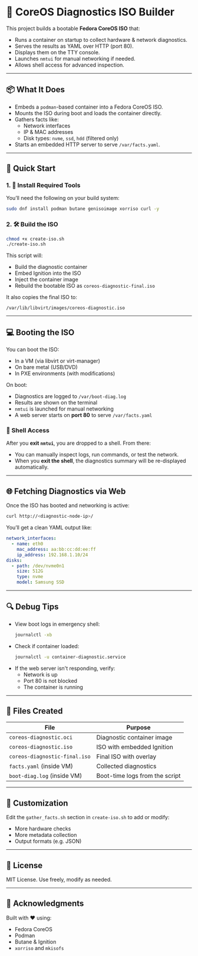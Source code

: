 # 🔧 CoreOS Diagnostics ISO Builder

This project builds a bootable **Fedora CoreOS ISO** that:
- Runs a container on startup to collect hardware & network diagnostics.
- Serves the results as YAML over HTTP (port 80).
- Displays them on the TTY console.
- Launches `nmtui` for manual networking if needed.
- Allows shell access for advanced inspection.

---

## 📦 What It Does

- Embeds a `podman`-based container into a Fedora CoreOS ISO.
- Mounts the ISO during boot and loads the container directly.
- Gathers facts like:
  - Network interfaces
  - IP & MAC addresses
  - Disk types: `nvme`, `ssd`, `hdd` (filtered only)
- Starts an embedded HTTP server to serve `/var/facts.yaml`.

---

## 🚀 Quick Start

### 1. 🧰 Install Required Tools

You’ll need the following on your build system:

```bash
sudo dnf install podman butane genisoimage xorriso curl -y
```

### 2. 🛠 Build the ISO

```bash
chmod +x create-iso.sh
./create-iso.sh
```

This script will:
- Build the diagnostic container
- Embed Ignition into the ISO
- Inject the container image
- Rebuild the bootable ISO as `coreos-diagnostic-final.iso`

It also copies the final ISO to:
```
/var/lib/libvirt/images/coreos-diagnostic.iso
```

---

## 💻 Booting the ISO

You can boot the ISO:
- In a VM (via libvirt or virt-manager)
- On bare metal (USB/DVD)
- In PXE environments (with modifications)

On boot:
- Diagnostics are logged to `/var/boot-diag.log`
- Results are shown on the terminal
- `nmtui` is launched for manual networking
- A web server starts on **port 80** to serve `/var/facts.yaml`

### 🐚 Shell Access

After you **exit `nmtui`**, you are dropped to a shell.
From there:
- You can manually inspect logs, run commands, or test the network.
- When you **exit the shell**, the diagnostics summary will be re-displayed automatically.

---

## 🌐 Fetching Diagnostics via Web

Once the ISO has booted and networking is active:

```bash
curl http://<diagnostic-node-ip>/
```

You’ll get a clean YAML output like:

```yaml
network_interfaces:
  - name: eth0
    mac_address: aa:bb:cc:dd:ee:ff
    ip_address: 192.168.1.10/24
disks:
  - path: /dev/nvme0n1
    size: 512G
    type: nvme
    model: Samsung SSD
```

---

## 🔍 Debug Tips

- View boot logs in emergency shell:
  ```bash
  journalctl -xb
  ```
- Check if container loaded:
  ```bash
  journalctl -u container-diagnostic.service
  ```
- If the web server isn't responding, verify:
  - Network is up
  - Port 80 is not blocked
  - The container is running

---

## 📂 Files Created

| File                          | Purpose                        |
|------------------------------|--------------------------------|
| `coreos-diagnostic.oci`      | Diagnostic container image     |
| `coreos-diagnostic.iso`      | ISO with embedded Ignition     |
| `coreos-diagnostic-final.iso`| Final ISO with overlay         |
| `facts.yaml` (inside VM)     | Collected diagnostics          |
| `boot-diag.log` (inside VM)  | Boot-time logs from the script |

---

## 📝 Customization

Edit the `gather_facts.sh` section in `create-iso.sh` to add or modify:
- More hardware checks
- More metadata collection
- Output formats (e.g. JSON)

---

## 📜 License

MIT License. Use freely, modify as needed.

---

## 🙏 Acknowledgments

Built with ❤️ using:
- Fedora CoreOS
- Podman
- Butane & Ignition
- `xorriso` and `mkisofs`
